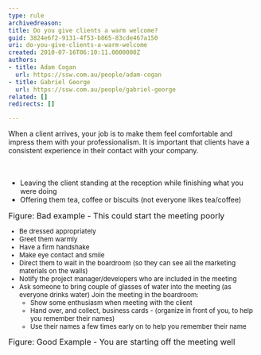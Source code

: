 ```yaml
---
type: rule
archivedreason: 
title: Do you give clients a warm welcome?
guid: 3824e6f2-9131-4f53-b865-83cde467a150
uri: do-you-give-clients-a-warm-welcome
created: 2010-07-16T06:10:11.0000000Z
authors:
- title: Adam Cogan
  url: https://ssw.com.au/people/adam-cogan
- title: Gabriel George
  url: https://ssw.com.au/people/gabriel-george
related: []
redirects: []

---
```



When a client arrives, your job is to make them feel comfortable and impress them with your professionalism. It is important that clients have a consistent experience in their contact with your company. ​<br>
<br><excerpt class='endintro'></excerpt><br>
<ul class="ms-rteCustom-GreyBox"><li>Leaving the client standing at the reception while finishing what you were doing </li><li>Offering them tea, coffee or biscuits (not everyone likes tea/coffee) </li></ul>
<font class="ms-rteCustom-FigureBad" size="+0">Figure&#58; Bad example - This could start the meeting poorly<br></font><font class="ms-rteCustom-GreyBox" size="-1"> 
   <ul><li>Be dressed appropriately</li><li>Greet them warmly </li><li>Have a firm handshake </li><li>Make eye contact and smile </li><li>Direct them to wait in the boardroom (so they can see all the marketing materials on the walls) </li><li>Notify the project manager/developers who are included in the meeting </li><li>Ask someone to bring couple of glasses of water into the meeting (as everyone drinks water) Join the meeting in the boardroom&#58; 
         <ul><li>Show some enthusiasm when meeting with the client </li><li>Hand over, and collect, business cards - (organize in front of you, to help you remember their names) </li><li>Use their names a few times early on to help you remember their name<br></li></ul></li></ul></font><font class="ms-rteCustom-FigureGood" size="+0">Figure&#58; Good Example - You are starting off the meeting well</font>


